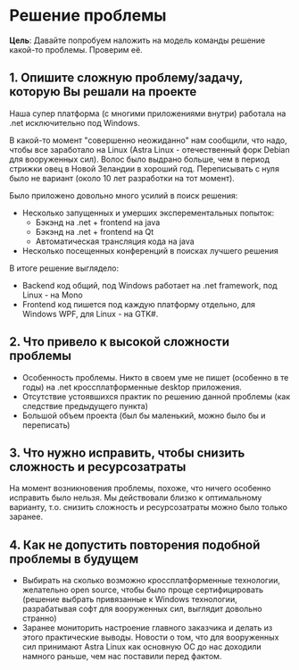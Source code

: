 # Решение проблемы

**Цель**: Давайте попробуем наложить на модель команды решение какой-то проблемы.
Проверим её.

## 1. Опишите сложную проблему/задачу, которую Вы решали на проекте

Наша супер платформа (с многими приложениями внутри) работала на .net
исключительно под Windows.

В какой-то момент "совершенно неожиданно" нам сообщили, что надо, чтобы все
заработало на Linux (Astra Linux - отечественный форк Debian для вооруженных сил).
Волос было выдрано больше, чем в период стрижки овец в Новой Зеландии в хороший год.
Переписывать с нуля было не вариант (около 10 лет разработки на тот момент).

Было приложено довольно много усилий в поиск решения:

* Несколько запущенных и умерших эксперементальных попыток:
  * Бэкэнд на .net + frontend на java
  * Бэкэнд на .net + frontend на Qt
  * Автоматическая трансляция кода на java
* Несколько посещенных конференций в поисках лучшего решения

В итоге решение выглядело:

* Backend код общий, под Windows работает на .net framework, под Linux - на Mono
* Frontend код пишется под каждую платформу отдельно, для Windows WPF,
для Linux - на GTK#.

## 2. Что привело к высокой сложности проблемы

* Особенность проблемы. Никто в своем уме не пишет (особенно в те годы) на .net
кроссплатформенные desktop приложения.
* Отсутствие устоявшихся практик по решению данной проблемы (как следствие
предыдущего пункта)
* Большой объем проекта (был бы маленький, можно было бы и переписать)

## 3. Что нужно исправить, чтобы снизить сложность и ресурсозатраты

На момент возникновения проблемы, похоже, что ничего особенно исправить было нельзя.
Мы действовали близко к оптимальному варианту, т.о. снизить сложность и ресурсозатраты
можно было только заранее.

## 4. Как не допустить повторения подобной проблемы в будущем

* Выбирать на сколько возможно кроссплатформенные технологии, желательно open source,
чтобы было проще сертифицировать (решение выбрать привязанные к Windows
технологии, разрабатывая софт для вооруженных сил, выглядит довольно странно)
* Заранее мониторить настроение главного заказчика и делать из этого практические
выводы. Новости о том, что для вооруженных сил принимают Astra Linux как основную
ОС до нас доходили намного раньше, чем нас поставили перед фактом.
